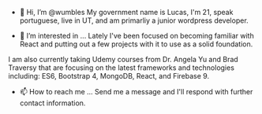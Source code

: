 - 👋 Hi, I’m @wumbles
My government name is Lucas, I'm 21, speak portuguese, live in UT, and am primarliy a junior wordpress developer.


- 👀 I’m interested in ...
Lately I've been focused on becoming familiar with React and putting out a few projects with it to use as a solid foundation.

I am also currently taking Udemy courses from Dr. Angela Yu and Brad Traversy that are focusing on the latest
frameworks and technologies including: ES6, Bootstrap 4, MongoDB, React, and Firebase 9.


- 📫 How to reach me ...
Send me a message and I'll respond with further contact information.
